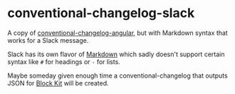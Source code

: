 # conventional-changelog-slack

A copy of [conventional-changelog-angular](https://www.npmjs.com/package/conventional-changelog-angular), but with Markdown syntax that works for a Slack message.

Slack has its own flavor of [Markdown](https://api.slack.com/reference/surfaces/formatting#basics) which sadly doesn't support certain syntax like `#` for headings or `-` for lists.

Maybe someday given enough time a conventional-changelog that outputs JSON for [Block Kit](https://api.slack.com/block-kit) will be created.
